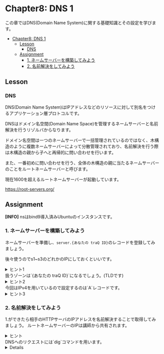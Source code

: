 # Chapter8: DNS 1

この章ではDNS(Domain Name System)に関する基礎知識とその設定を学びます。

- [Chapter8: DNS 1](#chapter8-dns-1)
	- [Lesson](#lesson)
		- [DNS](#dns)
	- [Assignment](#assignment)
		- [1. ネームサーバーを構築してみよう](#1-ネームサーバーを構築してみよう)
		- [2. 名前解決をしてみよう](#2-名前解決をしてみよう)

## Lesson

### DNS
DNS(Domain Name System)はIPアドレスなどのリソースに対して別名をつけるアプリケーション層プロトコルです。

DNSはドメイン名空間(Domain Name Space)を管理するネームサーバーと名前解決を行うリゾルバからなります。

ドメイン名空間は一つのネームサーバーで一括管理されているのではなく、木構造のように複数ネームサーバーによって分散管理されており、名前解決を行う際は木構造の親から子へと再帰的に問い合わせを行います。

また、一番初めに問い合わせを行う、全体の木構造の親に当たるネームサーバーのことをルートネームサーバーと呼びます。

現在1600を超えるルートネームサーバーが起動しています。

https://root-servers.org/
## Assignment

**[INFO]**
nsはbind9導入済みUbuntuのインスタンスです。
### 1. ネームサーバーを構築してみよう
ネームサーバーを準備し、`server.{あなたの traQ ID}`のレコードを登録してみましょう。

後々使うのでs1~s3のどれかのIPにしておくといいです。

<details>
<summary>ヒント1</summary>
</details>
扱うゾーンは`{あなたの traQ ID}`になるでしょう。(TLDです)
<details>

<summary>ヒント2</summary>
</details>
今回はIPv4を用いているので設定するのは`A`レコードです。
<details>
<summary>ヒント3</summary>
「bind9 Aレコード 設定」などで検索してみるといいでしょう
</details>

### 2. 名前解決をしてみよう
1.ができたら相手のHTTPサーバのIPアドレスを名前解決することで取得してみましょう。
ルートネームサーバーのIPは講師から共有されます。
<details>
<summary>ヒント</summary>
</details>
DNSへのリクエストには`dig`コマンドを用います。
<details>

***

[解答を見る](../solutions/dhcp/README.md)

[TOPへ](../README.md)
